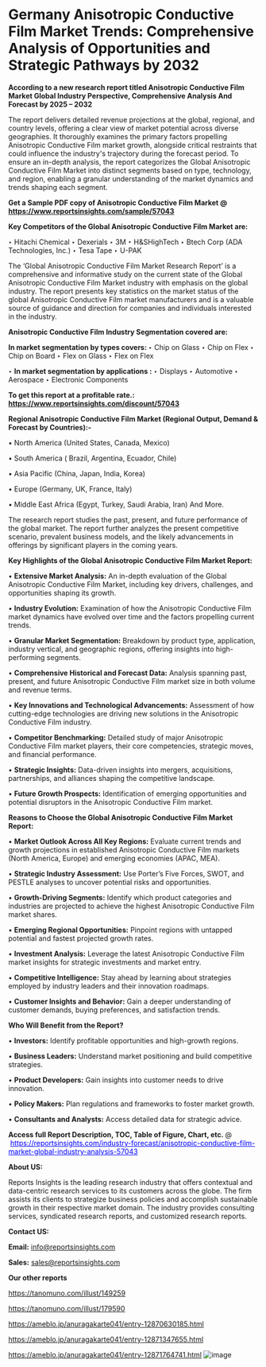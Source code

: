 # Germany Anisotropic Conductive Film Market Trends: Comprehensive Analysis of Opportunities and Strategic Pathways by 2032

<strong>According to a new research report titled Anisotropic Conductive Film Market Global Industry Perspective, Comprehensive Analysis And Forecast by 2025 – 2032</strong>

The report delivers detailed revenue projections at the global, regional, and country levels, offering a clear view of market potential across diverse geographies. It thoroughly examines the primary factors propelling Anisotropic Conductive Film market growth, alongside critical restraints that could influence the industry's trajectory during the forecast period. To ensure an in-depth analysis, the report categorizes the Global Anisotropic Conductive Film Market into distinct segments based on type, technology, and region, enabling a granular understanding of the market dynamics and trends shaping each segment.

<strong>Get a Sample PDF copy of Anisotropic Conductive Film Market </strong><strong>@<a href=https://www.reportsinsights.com/sample/57043 style=color:#0000ff;> https://www.reportsinsights.com/sample/57043</a></strong></font>

<strong>Key Competitors of the Global Anisotropic Conductive Film Market are:</strong>

‣ Hitachi Chemical
‣ Dexerials
‣ 3M
‣ H&SHighTech
‣ Btech Corp (ADA Technologies, Inc.)
‣ Tesa Tape
‣ U-PAK

The ‘Global Anisotropic Conductive Film Market Research Report’ is a comprehensive and informative study on the current state of the Global Anisotropic Conductive Film Market industry with emphasis on the global industry. The report presents key statistics on the market status of the global Anisotropic Conductive Film market manufacturers and is a valuable source of guidance and direction for companies and individuals interested in the industry.

<strong>Anisotropic Conductive Film Industry Segmentation covered are:</strong>

<strong>In market segmentation by types covers: </strong> 
‣ Chip on Glass
‣ Chip on Flex
‣ Chip on Board
‣ Flex on Glass
‣ Flex on Flex

‣ 
<strong>In market segmentation by applications :</strong> 
‣ Displays
‣ Automotive
‣ Aerospace
‣ Electronic Components

<strong>To get this report at a profitable rate.: <a href=https://www.reportsinsights.com/discount/57043 style=color:#0000ff;>https://www.reportsinsights.com/discount/57043</a></strong></font>

<strong>Regional Anisotropic Conductive Film Market (Regional Output, Demand &amp; Forecast by Countries):-</strong>

• North America (United States, Canada, Mexico)

• South America ( Brazil, Argentina, Ecuador, Chile)

• Asia Pacific (China, Japan, India, Korea)

• Europe (Germany, UK, France, Italy)

• Middle East Africa (Egypt, Turkey, Saudi Arabia, Iran) And More.

The research report studies the past, present, and future performance of the global market. The report further analyzes the present competitive scenario, prevalent business models, and the likely advancements in offerings by significant players in the coming years.

<strong>Key Highlights of the Global Anisotropic Conductive Film Market Report:</strong>

• <strong>Extensive Market Analysis:</strong> An in-depth evaluation of the Global Anisotropic Conductive Film Market, including key drivers, challenges, and opportunities shaping its growth.

• <strong>Industry Evolution:</strong> Examination of how the Anisotropic Conductive Film market dynamics have evolved over time and the factors propelling current trends.

• <strong>Granular Market Segmentation:</strong> Breakdown by product type, application, industry vertical, and geographic regions, offering insights into high-performing segments.

• <strong>Comprehensive Historical and Forecast Data:</strong> Analysis spanning past, present, and future Anisotropic Conductive Film market size in both volume and revenue terms.

• <strong>Key Innovations and Technological Advancements:</strong> Assessment of how cutting-edge technologies are driving new solutions in the Anisotropic Conductive Film industry.

• <strong>Competitor Benchmarking:</strong> Detailed study of major Anisotropic Conductive Film market players, their core competencies, strategic moves, and financial performance.

• <strong>Strategic Insights:</strong> Data-driven insights into mergers, acquisitions, partnerships, and alliances shaping the competitive landscape.

• <strong>Future Growth Prospects:</strong> Identification of emerging opportunities and potential disruptors in the Anisotropic Conductive Film market.

<strong>Reasons to Choose the Global Anisotropic Conductive Film Market Report:</strong>

• <strong>Market Outlook Across All Key Regions:</strong> Evaluate current trends and growth projections in established Anisotropic Conductive Film markets (North America, Europe) and emerging economies (APAC, MEA).

• <strong>Strategic Industry Assessment:</strong> Use Porter’s Five Forces, SWOT, and PESTLE analyses to uncover potential risks and opportunities.

• <strong>Growth-Driving Segments:</strong> Identify which product categories and industries are projected to achieve the highest Anisotropic Conductive Film market shares.

• <strong>Emerging Regional Opportunities:</strong> Pinpoint regions with untapped potential and fastest projected growth rates.

• <strong>Investment Analysis:</strong> Leverage the latest Anisotropic Conductive Film market insights for strategic investments and market entry.

• <strong>Competitive Intelligence:</strong> Stay ahead by learning about strategies employed by industry leaders and their innovation roadmaps.

• <strong>Customer Insights and Behavior:</strong> Gain a deeper understanding of customer demands, buying preferences, and satisfaction trends.

<strong>Who Will Benefit from the Report?</strong>

• <strong>Investors:</strong> Identify profitable opportunities and high-growth regions.

• <strong>Business Leaders:</strong> Understand market positioning and build competitive strategies.

• <strong>Product Developers:</strong> Gain insights into customer needs to drive innovation.

• <strong>Policy Makers:</strong> Plan regulations and frameworks to foster market growth.

• <strong>Consultants and Analysts:</strong> Access detailed data for strategic advice.
</ul>
<strong>Access full Report Description, TOC, Table of Figure, Chart, etc. </strong>@  <a href=https://reportsinsights.com/industry-forecast/anisotropic-conductive-film-market-global-industry-analysis-57043 style=color:#0000ff;>https://reportsinsights.com/industry-forecast/anisotropic-conductive-film-market-global-industry-analysis-57043</a></font>

<strong><strong>About US</strong>:</strong>

Reports Insights is the leading research industry that offers contextual and data-centric research services to its customers across the globe. The firm assists its clients to strategize business policies and accomplish sustainable growth in their respective market domain. The industry provides consulting services, syndicated research reports, and customized research reports.

<strong>Contact US:</strong>

<p class=""""><b>Email:</b> <a href=mailto:info@reportsinsights.com>info@reportsinsights.com</a></p>
<p class=""""><b>Sales:</b> <a href=mailto:sales@reportsinsights.com>sales@reportsinsights.com</a></p>

<strong>Our other reports</strong>

<a href=https://tanomuno.com/illust/149259>https://tanomuno.com/illust/149259</a>

<a href=https://tanomuno.com/illust/179590>https://tanomuno.com/illust/179590</a>

<a href=https://ameblo.jp/anuragakarte041/entry-12870630185.html>https://ameblo.jp/anuragakarte041/entry-12870630185.html</a>

<a href=https://ameblo.jp/anuragakarte041/entry-12871347655.html>https://ameblo.jp/anuragakarte041/entry-12871347655.html</a>

<a href=https://ameblo.jp/anuragakarte041/entry-12871764741.html>https://ameblo.jp/anuragakarte041/entry-12871764741.html</a>
![image](https://github.com/user-attachments/assets/3d849a86-38c6-401d-b1c8-8315478731ea)
